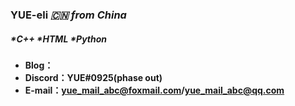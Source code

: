 ### YUE-eli  ***🇨🇳 from China***

##### *C++ *HTML *Python

- **Blog：**
- **Discord：YUE#0925(phase out)**
- **E-mail：yue_mail_abc@foxmail.com/yue_mail_abc@qq.com**
<!---
YUE-eli/YUE-eli is a ✨ special ✨ repository because its `README.md` (this file) appears on your GitHub profile.
You can click the Preview link to take a look at your changes.
--->
